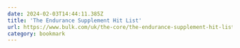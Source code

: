 ```yaml
---
date: 2024-02-03T14:44:11.385Z
title: 'The Endurance Supplement Hit List'
url: https://www.bulk.com/uk/the-core/the-endurance-supplement-hit-list/
category: bookmark
---
```


